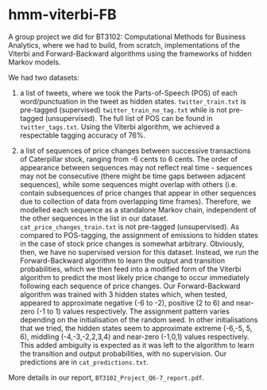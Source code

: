 # hmm-viterbi-FB
A group project we did for BT3102: Computational Methods for Business Analytics, where we had to build, from scratch, 
implementations of the Viterbi and Forward-Backward algorithms using the frameworks of hidden Markov models.

We had two datasets: 
1. a list of tweets, where we took the Parts-of-Speech (POS) of each word/punctuation in the tweet as hidden states.
`twitter_train.txt` is pre-tagged (supervised) `twitter_train_no_tag.txt` while is not pre-tagged (unsupervised).
The full list of POS can be found in `twitter_tags.txt`. 
Using the Viterbi algorithm, we achieved a respectable tagging accuracy of 76%.


2. a list of sequences of price changes between successive transactions of Caterpillar stock, ranging from -6 cents to 6 cents.
The order of appearance between sequences may not reflect real time - sequences may not be consecutive (there might be time gaps between adjacent sequences), 
while some sequences might overlap with others (i.e. contain subsequences of price changes that appear in other sequences 
due to collection of data from overlapping time frames).
Therefore, we modelled each sequence as a standalone Markov chain, independent of the other sequences in the list in our dataset.
`cat_price_changes_train.txt` is not pre-tagged (unsupervised). As compared to POS-tagging, the assignment of emissions to hidden states 
in the case of stock price changes is somewhat arbitrary. Obviously, then, we have no supervised version for this dataset.
Instead, we run the Forward-Backward algorithm to learn the output and transition probabilities, 
which we then feed into a modified form of the Viterbi algorithm to predict the most likely price change to occur
immediately following each sequence of price changes. Our Forward-Backward algorithm was trained with 3 hidden states which, when tested, appeared to 
approximate negative (-6 to -2), positive (2 to 6) and near-zero (-1 to 1) values respectively. 
The assignment pattern varies depending on the initialisation of the random seed.
In other initialisations that we tried, the hidden states seem to approximate extreme (-6,-5, 5, 6), middling (-4,-3,-2,2,3,4) and near-zero (-1,0,1) values respectively.
This added ambiguity is expected as it was left to the algorithm to learn the transition and output probabilities, with no supervision.
Our predictions are in `cat_predictions.txt`.

More details in our report, `BT3102_Project_Q6-7_report.pdf`.
